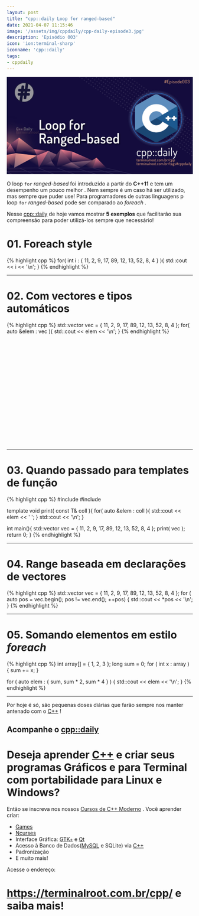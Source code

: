 ```yaml
---
layout: post
title: "cpp::daily Loop for ranged-based"
date: 2021-04-07 11:15:46
image: '/assets/img/cppdaily/cpp-daily-episode3.jpg'
description: 'Episódio 003'
icon: 'ion:terminal-sharp'
iconname: 'cpp::daily'
tags:
- cppdaily
---
```


![cpp::daily Loop for ranged-based](/assets/img/cppdaily/cpp-daily-episode3.jpg)

O loop `for` *ranged-based* foi introduzido a partir do **C++11** e tem um desempenho um pouco melhor . Nem sempre é um caso há ser utilizado, mas sempre que puder use! Para programadores de outras linguagens p loop `for` *ranged-based* pode ser comparado ao *foreach* .

Nesse [cpp::daily](https://terminalroot.com.br/tags#cppdaily) de hoje vamos mostrar **5 exemplos** que facilitarão sua compreensão para poder utilizá-los sempre que necessário!

# 01. Foreach style
{% highlight cpp %}
for( int i : { 11, 2, 9, 17, 89, 12, 13, 52, 8, 4 } ){
  std::cout << i << '\n';
}
{% endhighlight %}

---

# 02. Com vectores e tipos automáticos
{% highlight cpp %}
std::vector<int> vec = { 11, 2, 9, 17, 89, 12, 13, 52, 8, 4 };
for( auto &elem : vec ){
  std::cout << elem << '\n';
}
{% endhighlight %}

<!-- QUADRADO -->
<script async src="//pagead2.googlesyndication.com/pagead/js/adsbygoogle.js"></script>
<ins class="adsbygoogle"
style="display:inline-block;width:336px;height:280px"
data-ad-client="ca-pub-2838251107855362"
data-ad-slot="5351066970"></ins>
<script>
(adsbygoogle = window.adsbygoogle || []).push({});
</script>

---

# 03. Quando passado para templates de função
{% highlight cpp %}
#include <iostream>
#include <vector>

template <typename T>
void print( const T& coll ){
  for( auto &elem : coll ){
    std::cout << elem << ' ';
  }
  std::cout << '\n';
}

int main(){
  std::vector<int> vec = { 11, 2, 9, 17, 89, 12, 13, 52, 8, 4 };
  print( vec );
  return 0;
}
{% endhighlight %}

---

# 04. Range baseada em declarações de vectores
{% highlight cpp %}
std::vector<int> vec = { 11, 2, 9, 17, 89, 12, 13, 52, 8, 4 };
for ( auto pos = vec.begin(); pos != vec.end(); ++pos) {
 std::cout << *pos << '\n'; 
}
{% endhighlight %}

---

# 05. Somando elementos em estilo *foreach*
{% highlight cpp %}
int array[] = { 1, 2, 3 };
long sum = 0;
for ( int x : array ) {
 sum += x;
}

for ( auto elem : { sum, sum * 2, sum * 4 } ) {
  std::cout << elem << '\n';
}
{% endhighlight %}


<!-- RETANGULO LARGO 2 -->
<script async src="//pagead2.googlesyndication.com/pagead/js/adsbygoogle.js"></script>
<ins class="adsbygoogle"
style="display:block; text-align:center;"
data-ad-layout="in-article"
data-ad-format="fluid"
data-ad-client="ca-pub-2838251107855362"
data-ad-slot="8549252987"></ins>
<script>
(adsbygoogle = window.adsbygoogle || []).push({});
</script>


---

Por hoje é só, são pequenas doses diárias que farão sempre nos manter antenado com o [C++](https://terminalroot.com.br/cpp/) !

## Acompanhe o [cpp::daily](https://terminalroot.com.br/tags#cppdaily)

# Deseja aprender [C++](https://terminalroot.com.br/cpp/) e criar seus programas Gráficos e para Terminal com portabilidade para Linux e Windows?
Então se inscreva nos nossos [Cursos de C++ Moderno](https://terminalroot.com.br/cpp/) . Você aprender criar:
- [Games](https://terminalroot.com.br/tags#games)
- [Ncurses](https://terminalroot.com.br/2021/02/crie-programas-graficos-no-terminal-com-cpp-e-ncurses.html)
- Interface Gráfica: [GTK+](https://terminalroot.com.br/2020/08/anjuta-o-melhor-ide-para-c-com-gtkmm.html) e [Qt](https://terminalroot.com.br/2021/02/gerencie-suas-contas-financeiras-pessoais-com-terminal-finances.html)
- Acesso à Banco de Dados([MySQL](https://terminalroot.com.br/mysql/) e SQLite) via [C++](https://terminalroot.com.br/cpp/)
- Padronização
- E muito mais!

Acesse o endereço:
# <https://terminalroot.com.br/cpp/> e saiba mais!

